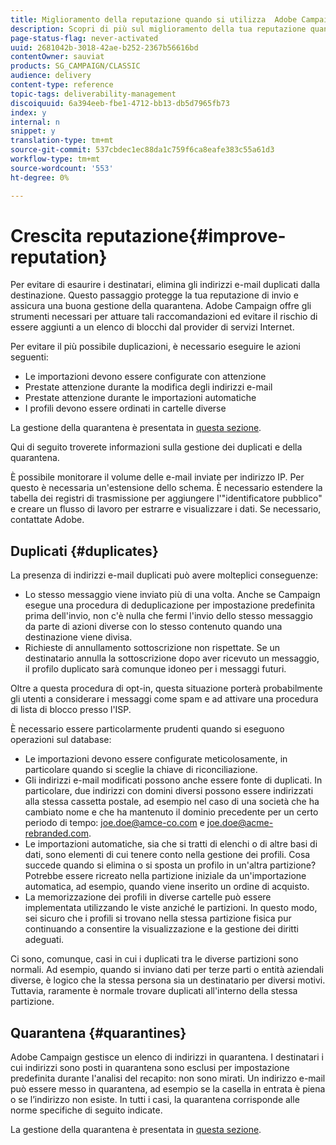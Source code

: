 ```yaml
---
title: Miglioramento della reputazione quando si utilizza  Adobe Campaign Classic
description: Scopri di più sul miglioramento della tua reputazione quando utilizzi  Adobe Campaign Classic.
page-status-flag: never-activated
uuid: 2681042b-3018-42ae-b252-2367b56616bd
contentOwner: sauviat
products: SG_CAMPAIGN/CLASSIC
audience: delivery
content-type: reference
topic-tags: deliverability-management
discoiquuid: 6a394eeb-fbe1-4712-bb13-db5d7965fb73
index: y
internal: n
snippet: y
translation-type: tm+mt
source-git-commit: 537cbdec1ec88da1c759f6ca8eafe383c55a61d3
workflow-type: tm+mt
source-wordcount: '553'
ht-degree: 0%

---
```



# Crescita reputazione{#improve-reputation}

Per evitare di esaurire i destinatari, elimina gli indirizzi e-mail duplicati dalla destinazione. Questo passaggio protegge la tua reputazione di invio e assicura una buona gestione della quarantena.  Adobe Campaign offre gli strumenti necessari per attuare tali raccomandazioni ed evitare il rischio di essere aggiunti a un elenco di blocchi dal provider di servizi Internet.

Per evitare il più possibile duplicazioni, è necessario eseguire le azioni seguenti:

* Le importazioni devono essere configurate con attenzione
* Prestate attenzione durante la modifica degli indirizzi e-mail
* Prestate attenzione durante le importazioni automatiche
* I profili devono essere ordinati in cartelle diverse

La gestione della quarantena è presentata in [questa sezione](../../delivery/using/understanding-quarantine-management.md).

Qui di seguito troverete informazioni sulla gestione dei duplicati e della quarantena.

È possibile monitorare il volume delle e-mail inviate per indirizzo IP. Per questo è necessaria un&#39;estensione dello schema. È necessario estendere la tabella dei registri di trasmissione per aggiungere l&#39;&quot;identificatore pubblico&quot; e creare un flusso di lavoro per estrarre e visualizzare i dati. Se necessario, contattate Adobe.

## Duplicati {#duplicates}

La presenza di indirizzi e-mail duplicati può avere molteplici conseguenze:

* Lo stesso messaggio viene inviato più di una volta. Anche se Campaign esegue una procedura di deduplicazione per impostazione predefinita prima dell&#39;invio, non c&#39;è nulla che fermi l&#39;invio dello stesso messaggio da parte di azioni diverse con lo stesso contenuto quando una destinazione viene divisa.
* Richieste di annullamento sottoscrizione non rispettate. Se un destinatario annulla la sottoscrizione dopo aver ricevuto un messaggio, il profilo duplicato sarà comunque idoneo per i messaggi futuri.

Oltre a questa procedura di opt-in, questa situazione porterà probabilmente gli utenti a considerare i messaggi come spam e ad attivare una procedura di lista di blocco presso l&#39;ISP.

È necessario essere particolarmente prudenti quando si eseguono operazioni sul database:

* Le importazioni devono essere configurate meticolosamente, in particolare quando si sceglie la chiave di riconciliazione.
* Gli indirizzi e-mail modificati possono anche essere fonte di duplicati. In particolare, due indirizzi con domini diversi possono essere indirizzati alla stessa cassetta postale, ad esempio nel caso di una società che ha cambiato nome e che ha mantenuto il dominio precedente per un certo periodo di tempo: joe.doe@amce-co.com e joe.doe@acme-rebranded.com.
* Le importazioni automatiche, sia che si tratti di elenchi o di altre basi di dati, sono elementi di cui tenere conto nella gestione dei profili. Cosa succede quando si elimina o si sposta un profilo in un&#39;altra partizione? Potrebbe essere ricreato nella partizione iniziale da un&#39;importazione automatica, ad esempio, quando viene inserito un ordine di acquisto.
* La memorizzazione dei profili in diverse cartelle può essere implementata utilizzando le viste anziché le partizioni. In questo modo, sei sicuro che i profili si trovano nella stessa partizione fisica pur continuando a consentire la visualizzazione e la gestione dei diritti adeguati.

Ci sono, comunque, casi in cui i duplicati tra le diverse partizioni sono normali. Ad esempio, quando si inviano dati per terze parti o entità aziendali diverse, è logico che la stessa persona sia un destinatario per diversi motivi. Tuttavia, raramente è normale trovare duplicati all&#39;interno della stessa partizione.

## Quarantena {#quarantines}

 Adobe Campaign gestisce un elenco di indirizzi in quarantena. I destinatari i cui indirizzi sono posti in quarantena sono esclusi per impostazione predefinita durante l&#39;analisi del recapito: non sono mirati. Un indirizzo e-mail può essere messo in quarantena, ad esempio se la casella in entrata è piena o se l’indirizzo non esiste. In tutti i casi, la quarantena corrisponde alle norme specifiche di seguito indicate.

La gestione della quarantena è presentata in [questa sezione](../../delivery/using/understanding-quarantine-management.md).